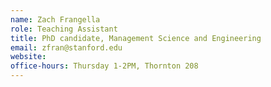```yaml
---
name: Zach Frangella
role: Teaching Assistant
title: PhD candidate, Management Science and Engineering
email: zfran@stanford.edu
website: 
office-hours: Thursday 1-2PM, Thornton 208 
---
```

